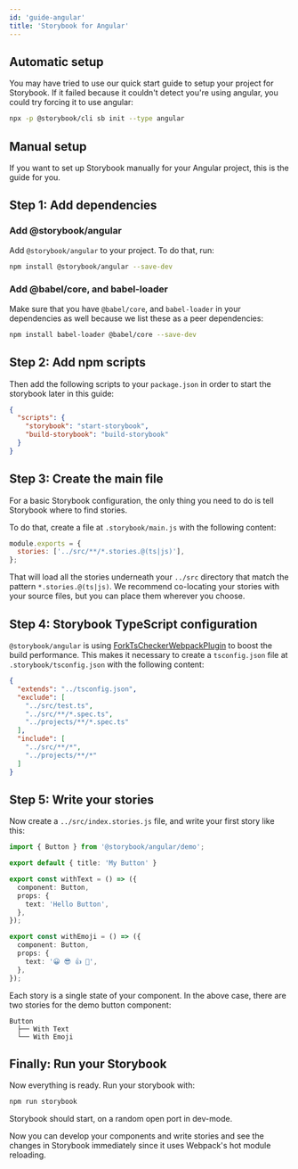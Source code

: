 ```yaml
---
id: 'guide-angular'
title: 'Storybook for Angular'
---
```


## Automatic setup

You may have tried to use our quick start guide to setup your project for Storybook.
If it failed because it couldn't detect you're using angular, you could try forcing it to use angular:

```sh
npx -p @storybook/cli sb init --type angular
```

## Manual setup

If you want to set up Storybook manually for your Angular project, this is the guide for you.

## Step 1: Add dependencies

### Add @storybook/angular

Add `@storybook/angular` to your project. To do that, run:

```sh
npm install @storybook/angular --save-dev
```

### Add @babel/core, and babel-loader

Make sure that you have `@babel/core`, and `babel-loader` in your dependencies as well because we list these as a peer dependencies:

```sh
npm install babel-loader @babel/core --save-dev
```

## Step 2: Add npm scripts

Then add the following scripts to your `package.json` in order to start the storybook later in this guide:

```json
{
  "scripts": {
    "storybook": "start-storybook",
    "build-storybook": "build-storybook"
  }
}
```

## Step 3: Create the main file

For a basic Storybook configuration, the only thing you need to do is tell Storybook where to find stories.

To do that, create a file at `.storybook/main.js` with the following content:

```js
module.exports = {
  stories: ['../src/**/*.stories.@(ts|js)'],
};
```

That will load all the stories underneath your `../src` directory that match the pattern `*.stories.@(ts|js)`. We recommend co-locating your stories with your source files, but you can place them wherever you choose.

## Step 4: Storybook TypeScript configuration

`@storybook/angular` is using [ForkTsCheckerWebpackPlugin](https://github.com/Realytics/fork-ts-checker-webpack-plugin) to boost the build performance. 
This makes it necessary to create a `tsconfig.json` file at `.storybook/tsconfig.json` with the following content:

```json
{
  "extends": "../tsconfig.json",
  "exclude": [
    "../src/test.ts",
    "../src/**/*.spec.ts",
    "../projects/**/*.spec.ts"
  ],
  "include": [
    "../src/**/*",
    "../projects/**/*"
  ]
}
```

## Step 5: Write your stories

Now create a `../src/index.stories.js` file, and write your first story like this:

```ts
import { Button } from '@storybook/angular/demo';

export default { title: 'My Button' }

export const withText = () => ({
  component: Button,
  props: {
    text: 'Hello Button',
  },
});

export const withEmoji = () => ({
  component: Button,
  props: {
    text: '😀 😎 👍 💯',
  },
});
```

Each story is a single state of your component. In the above case, there are two stories for the demo button component:

```plaintext
Button
  ├── With Text
  └── With Emoji
```

## Finally: Run your Storybook

Now everything is ready. Run your storybook with:

```sh
npm run storybook
```

Storybook should start, on a random open port in dev-mode.

Now you can develop your components and write stories and see the changes in Storybook immediately since it uses Webpack's hot module reloading.
